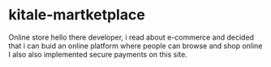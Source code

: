 # kitale-martketplace
Online store
hello there developer,
i read about e-commerce and decided that i can buid an online platform where people can
browse and shop online 
I also also implemented secure payments on this site. 
